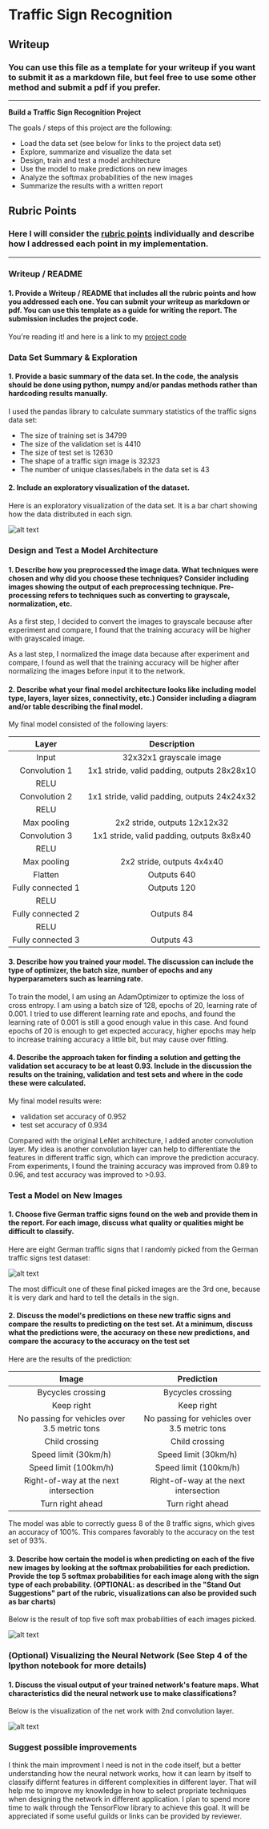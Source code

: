 # **Traffic Sign Recognition** 

## Writeup

### You can use this file as a template for your writeup if you want to submit it as a markdown file, but feel free to use some other method and submit a pdf if you prefer.

---

**Build a Traffic Sign Recognition Project**

The goals / steps of this project are the following:
* Load the data set (see below for links to the project data set)
* Explore, summarize and visualize the data set
* Design, train and test a model architecture
* Use the model to make predictions on new images
* Analyze the softmax probabilities of the new images
* Summarize the results with a written report


[//]: # (Image References)

[image1]: ./Writeup_images/visualization.png "Visualization"
[image3]: ./Writeup_images/New_images.png "New_images"
[image4]: ./Writeup_images/New_images_prediction.png "New_images_prediction"
[image5]: ./Writeup_images/Visualizing_NN.png "Visualizing_NN"

## Rubric Points
### Here I will consider the [rubric points](https://review.udacity.com/#!/rubrics/481/view) individually and describe how I addressed each point in my implementation.  

---
### Writeup / README

#### 1. Provide a Writeup / README that includes all the rubric points and how you addressed each one. You can submit your writeup as markdown or pdf. You can use this template as a guide for writing the report. The submission includes the project code.

You're reading it! and here is a link to my [project code](https://github.com/BOBBEAR82/Project_traffic_sign_classifier/blob/master/Traffic_Sign_Classifier-Jing_Hong.ipynb)

### Data Set Summary & Exploration

#### 1. Provide a basic summary of the data set. In the code, the analysis should be done using python, numpy and/or pandas methods rather than hardcoding results manually.

I used the pandas library to calculate summary statistics of the traffic
signs data set:

* The size of training set is 34799
* The size of the validation set is 4410
* The size of test set is 12630
* The shape of a traffic sign image is 32*32*3
* The number of unique classes/labels in the data set is 43

#### 2. Include an exploratory visualization of the dataset.

Here is an exploratory visualization of the data set. It is a bar chart showing how the data distributed in each sign.

![alt text][image1]

### Design and Test a Model Architecture

#### 1. Describe how you preprocessed the image data. What techniques were chosen and why did you choose these techniques? Consider including images showing the output of each preprocessing technique. Pre-processing refers to techniques such as converting to grayscale, normalization, etc. 

As a first step, I decided to convert the images to grayscale because after experiment and compare, I found that the training accuracy will be higher with grayscaled image.

As a last step, I normalized the image data because after experiment and compare, I found as well that the training accuracy will be higher after normalizing the images before input it to the network.

#### 2. Describe what your final model architecture looks like including model type, layers, layer sizes, connectivity, etc.) Consider including a diagram and/or table describing the final model.

My final model consisted of the following layers:

| Layer         		|     Description	        					| 
|:---------------------:|:---------------------------------------------:| 
| Input         		| 32x32x1 grayscale image   					| 
| Convolution 1     	| 1x1 stride, valid padding, outputs 28x28x10 	|
| RELU					|												|
| Convolution 2     	| 1x1 stride, valid padding, outputs 24x24x32 	|
| RELU					|												|
| Max pooling	      	| 2x2 stride,  outputs 12x12x32 				|
| Convolution 3     	| 1x1 stride, valid padding, outputs 8x8x40 	|
| RELU					|												|
| Max pooling	      	| 2x2 stride,  outputs 4x4x40 					|
| Flatten   	      	| Outputs 640 					|
| Fully connected 1		| Outputs 120  									|
| RELU					|												|
| Fully connected 2		| Outputs 84  									|
| RELU					|												|
| Fully connected 3		| Outputs 43  									|
 

#### 3. Describe how you trained your model. The discussion can include the type of optimizer, the batch size, number of epochs and any hyperparameters such as learning rate.

To train the model, I am using an AdamOptimizer to optimize the loss of cross entropy. I am using a batch size of 128, epochs of 20, learning rate of 0.001. I tried to use different learning rate and epochs, and found the learning rate of 0.001 is still a good enough value in this case. And found epochs of 20 is enough to get expected accuracy, higher epochs may help to increase training accuracy a little bit, but may cause over fitting.

#### 4. Describe the approach taken for finding a solution and getting the validation set accuracy to be at least 0.93. Include in the discussion the results on the training, validation and test sets and where in the code these were calculated. 

My final model results were:

* validation set accuracy of 0.952 
* test set accuracy of 0.934

Compared with the original LeNet architecture, I added anoter convolution layer. My idea is another convolution layer can help to differentiate the features in different traffic sign, which can improve the prediction accuracy. From experiments, I found the training accuracy was improved from 0.89 to 0.96, and test accuracy was improved to >0.93.


### Test a Model on New Images

#### 1. Choose five German traffic signs found on the web and provide them in the report. For each image, discuss what quality or qualities might be difficult to classify.

Here are eight German traffic signs that I randomly picked from the German traffic signs test dataset:

![alt text][image3]

The most difficult one of these final picked images are the 3rd one, because it is very dark and hard to tell the details in the sign.

#### 2. Discuss the model's predictions on these new traffic signs and compare the results to predicting on the test set. At a minimum, discuss what the predictions were, the accuracy on these new predictions, and compare the accuracy to the accuracy on the test set 

Here are the results of the prediction:

| Image			        |     Prediction	        					| 
|:---------------------:|:---------------------------------------------:| 
| Bycycles crossing		| Bycycles crossing   									| 
| Keep right     			| Keep right 										|
| No passing for vehicles over 3.5 metric tons	| No passing for vehicles over 3.5 metric tons				|
| Child crossing	      		| Child crossing					 				|
| Speed limit (30km/h)			| Speed limit (30km/h)      							|
| Speed limit (100km/h)			| Speed limit (100km/h)      							|
| Right-of-way at the next intersection			| Right-of-way at the next intersection      							|
| Turn right ahead			| Turn right ahead      							|

The model was able to correctly guess 8 of the 8 traffic signs, which gives an accuracy of 100%. This compares favorably to the accuracy on the test set of 93%.

#### 3. Describe how certain the model is when predicting on each of the five new images by looking at the softmax probabilities for each prediction. Provide the top 5 softmax probabilities for each image along with the sign type of each probability. (OPTIONAL: as described in the "Stand Out Suggestions" part of the rubric, visualizations can also be provided such as bar charts)

Below is the result of top five soft max probabilities of each images picked.

![alt text][image4] 

### (Optional) Visualizing the Neural Network (See Step 4 of the Ipython notebook for more details)
#### 1. Discuss the visual output of your trained network's feature maps. What characteristics did the neural network use to make classifications?

Below is the visualization of the net work with 2nd convolution layer.

![alt text][image5] 

### Suggest possible improvements
I think the main improvment I need is not in the code itself, but a better understanding how the neural network works, how it can learn by itself to classify differnt features in different complexities in different layer. That will help me to improve my knowledge in how to select propriate techniques when designing the network in different application. I plan to spend more time to walk through the TensorFlow library to achieve this goal. It will be appreciated if some useful guilds or links can be provided by reviewer.


